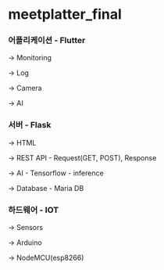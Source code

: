 # meetplatter_final

### 어플리케이션 - Flutter

-> Monitoring

-> Log

-> Camera

-> AI



### 서버 - Flask

-> HTML

-> REST API - Request(GET, POST), Response

-> AI - Tensorflow - inference

-> Database - Maria DB



### 하드웨어 - IOT

-> Sensors

-> Arduino

-> NodeMCU(esp8266)
